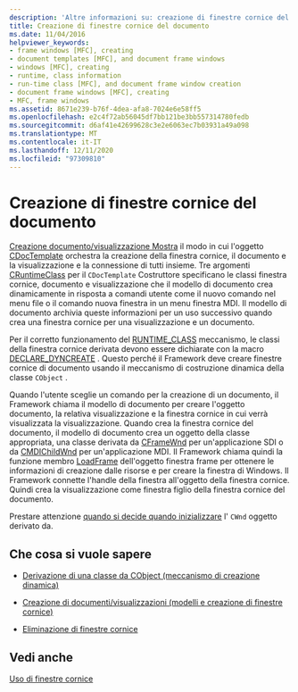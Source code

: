 ```yaml
---
description: 'Altre informazioni su: creazione di finestre cornice del documento'
title: Creazione di finestre cornice del documento
ms.date: 11/04/2016
helpviewer_keywords:
- frame windows [MFC], creating
- document templates [MFC], and document frame windows
- windows [MFC], creating
- runtime, class information
- run-time class [MFC], and document frame window creation
- document frame windows [MFC], creating
- MFC, frame windows
ms.assetid: 8671e239-b76f-4dea-afa8-7024e6e58ff5
ms.openlocfilehash: e2c4f72ab56045df7bb121be3bb557314780fedb
ms.sourcegitcommit: d6af41e42699628c3e2e6063ec7b03931a49a098
ms.translationtype: MT
ms.contentlocale: it-IT
ms.lasthandoff: 12/11/2020
ms.locfileid: "97309810"
---
```

# <a name="creating-document-frame-windows"></a>Creazione di finestre cornice del documento

[Creazione documento/visualizzazione Mostra](document-view-creation.md) il modo in cui l'oggetto [CDocTemplate](reference/cdoctemplate-class.md) orchestra la creazione della finestra cornice, il documento e la visualizzazione e la connessione di tutti insieme. Tre argomenti [CRuntimeClass](reference/cruntimeclass-structure.md) per il `CDocTemplate` Costruttore specificano le classi finestra cornice, documento e visualizzazione che il modello di documento crea dinamicamente in risposta a comandi utente come il nuovo comando nel menu file o il comando nuova finestra in un menu finestra MDI. Il modello di documento archivia queste informazioni per un uso successivo quando crea una finestra cornice per una visualizzazione e un documento.

Per il corretto funzionamento del [RUNTIME_CLASS](reference/run-time-object-model-services.md#runtime_class) meccanismo, le classi della finestra cornice derivata devono essere dichiarate con la macro [DECLARE_DYNCREATE](reference/run-time-object-model-services.md#declare_dyncreate) . Questo perché il Framework deve creare finestre cornice di documento usando il meccanismo di costruzione dinamica della classe `CObject` .

Quando l'utente sceglie un comando per la creazione di un documento, il Framework chiama il modello di documento per creare l'oggetto documento, la relativa visualizzazione e la finestra cornice in cui verrà visualizzata la visualizzazione. Quando crea la finestra cornice del documento, il modello di documento crea un oggetto della classe appropriata, una classe derivata da [CFrameWnd](reference/cframewnd-class.md) per un'applicazione SDI o da [CMDIChildWnd](reference/cmdichildwnd-class.md) per un'applicazione MDI. Il Framework chiama quindi la funzione membro [LoadFrame](reference/cframewnd-class.md#loadframe) dell'oggetto finestra frame per ottenere le informazioni di creazione dalle risorse e per creare la finestra di Windows. Il Framework connette l'handle della finestra all'oggetto della finestra cornice. Quindi crea la visualizzazione come finestra figlio della finestra cornice del documento.

Prestare attenzione [quando si decide quando inizializzare](when-to-initialize-cwnd-objects.md) l' `CWnd` oggetto derivato da.

## <a name="what-do-you-want-to-know-more-about"></a>Che cosa si vuole sapere

- [Derivazione di una classe da CObject (meccanismo di creazione dinamica)](deriving-a-class-from-cobject.md)

- [Creazione di documenti/visualizzazioni (modelli e creazione di finestre cornice)](document-view-creation.md)

- [Eliminazione di finestre cornice](destroying-frame-windows.md)

## <a name="see-also"></a>Vedi anche

[Uso di finestre cornice](using-frame-windows.md)
